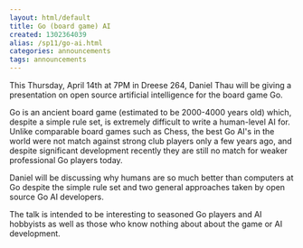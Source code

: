 ```yaml
---
layout: html/default
title: Go (board game) AI
created: 1302364039
alias: /sp11/go-ai.html
categories: announcements
tags: announcements
---
```

This Thursday, April 14th at 7PM in Dreese 264, Daniel Thau will be giving a presentation on open source artificial intelligence for the board game Go.

Go is an ancient board game (estimated to be 2000-4000 years old) which, despite a simple rule set, is extremely difficult to write a human-level AI for.  Unlike comparable board games such as Chess, the best Go AI's in the world were not match against strong club players only a few years ago, and despite significant development recently they are still no match for weaker professional Go players today.

Daniel will be discussing why humans are so much better than computers at Go despite the simple rule set and two general approaches taken by open source Go AI developers.

The talk is intended to be interesting to seasoned Go players and AI hobbyists as well as those who know nothing about about the game or AI development.
